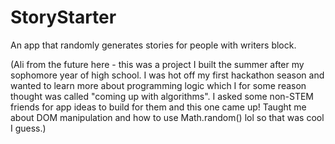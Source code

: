 # StoryStarter
An app that randomly generates stories for people with writers block.

(Ali from the future here - this was a project I built the summer after my sophomore year of high school. I was hot off my first hackathon season and wanted to learn more about programming logic which I for some reason thought was called "coming up with algorithms". I asked some non-STEM friends for app ideas to build for them and this one came up! Taught me about DOM manipulation and how to use Math.random() lol so that was cool I guess.)
